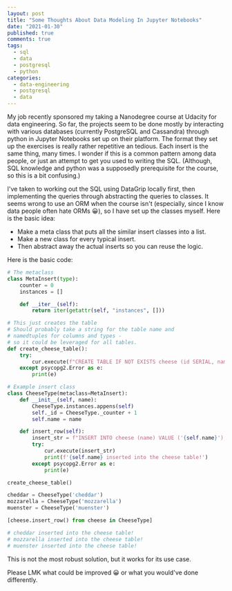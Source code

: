 ```yaml
---
layout: post
title: "Some Thoughts About Data Modeling In Jupyter Notebooks"
date: "2021-01-30"
published: true
comments: true
tags:
  - sql
  - data
  - postgresql
  - python
categories:
  - data-engineering
  - postgresql
  - data
---
```


My job recently sponsored my taking a Nanodegree course at Udacity for data engineering. So far, the projects seem to be done mostly by interacting with various databases (currently PostgreSQL and Cassandra) through python in Jupyter Notebooks set up on their platform. The format they set up the exercises is really rather repetitive an tedious. Each insert is the same thing, many times. I wonder if this is a common pattern among data people, or just an attempt to get you used to writing the SQL. (Although, SQL knowledge and python was a supposedly prerequisite for the course, so this is a bit confusing.)

I've taken to working out the SQL using DataGrip locally first, then implementing the queries through abstracting the queries to classes. It seems wrong to use an ORM when the course isn't (especially, since I know data people often hate ORMs 😀), so I have set up the classes myself. Here is the basic idea:

- Make a meta class that puts all the similar insert classes into a list.
- Make a new class for every typical insert.
- Then abstract away the actual inserts so you can reuse the logic.

Here is the basic code:

```python
# The metaclass
class MetaInsert(type):
    counter = 0
    instances = []

    def __iter__(self):
        return iter(getattr(self, "instances", []))

# This just creates the table
# Should probably take a string for the table name and
# namedtuples for columns and types -
# so it could be leveraged for all tables.
def create_cheese_table():
    try:
        cur.execute(f"CREATE TABLE IF NOT EXISTS cheese (id SERIAL, name varchar);")
    except psycopg2.Error as e:
        print(e)

# Example insert class
class CheeseType(metaclass=MetaInsert):
    def __init__(self, name):
        CheeseType.instances.appens(self)
        self._id = CheeseType._counter + 1
        self.name = name

    def insert_row(self):
        insert_str = f"INSERT INTO cheese (name) VALUE ('{self.name}');"
        try:
            cur.execute(insert_str)
            print(f'{self.name} inserted into the cheese table!')
        except psycopg2.Error as e:
            print(e)

create_cheese_table()

cheddar = CheeseType('cheddar')
mozzarella = CheeseType('mozzarella')
muenster = CheeseType('muenster')

[cheese.insert_row() from cheese in CheeseType]

# cheddar inserted into the cheese table!
# mozzarella inserted into the cheese table!
# muenster inserted into the cheese table!

```

This is not the most robust solution, but it works for its use case.

Please LMK what could be improved 😀 or what you would've done differently.
